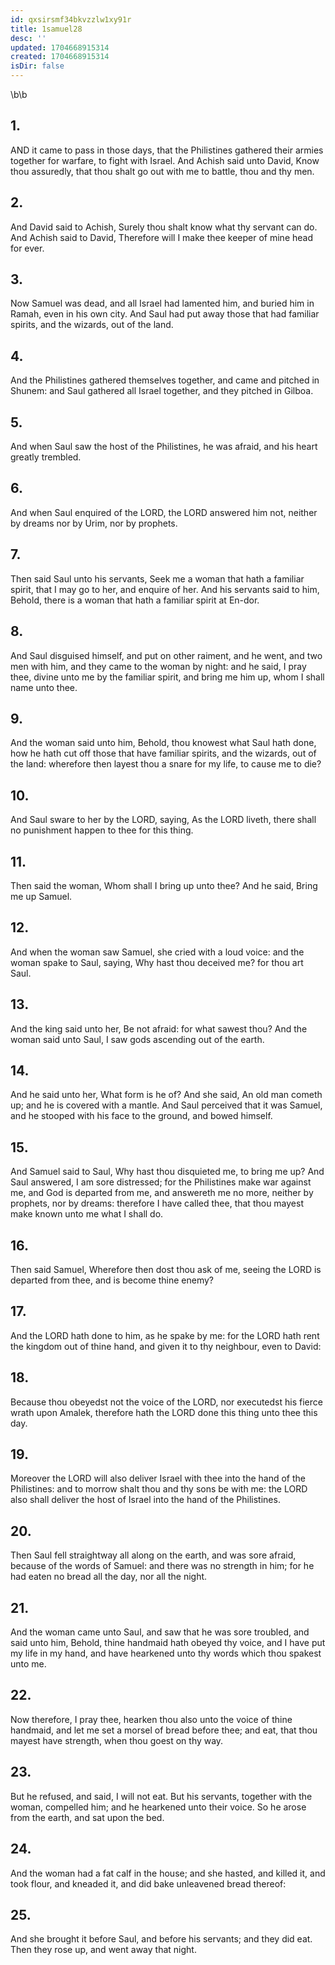 ```yaml
---
id: qxsirsmf34bkvzzlw1xy91r
title: 1samuel28
desc: ''
updated: 1704668915314
created: 1704668915314
isDir: false
---
```

\b\b
## 1.
AND it came to pass in those days, that the Philistines gathered their armies together for warfare, to fight with Israel.  And Achish said unto David, Know thou assuredly, that thou shalt go out with me to battle, thou and thy men.
## 2.
And David said to Achish, Surely thou shalt know what thy servant can do.  And Achish said to David, Therefore will I make thee keeper of mine head for ever.
## 3.
Now Samuel was dead, and all Israel had lamented him, and buried him in Ramah, even in his own city.  And Saul had put away those that had familiar spirits, and the wizards, out of the land.
## 4.
And the Philistines gathered themselves together, and came and pitched in Shunem: and Saul gathered all Israel together, and they pitched in Gilboa.
## 5.
And when Saul saw the host of the Philistines, he was afraid, and his heart greatly trembled.
## 6.
And when Saul enquired of the LORD, the LORD answered him not, neither by dreams nor by Urim, nor by prophets.
## 7.
Then said Saul unto his servants, Seek me a woman that hath a familiar spirit, that I may go to her, and enquire of her.  And his servants said to him, Behold, there is a woman that hath a familiar spirit at En-dor.
## 8.
And Saul disguised himself, and put on other raiment, and he went, and two men with him, and they came to the woman by night: and he said, I pray thee, divine unto me by the familiar spirit, and bring me him up, whom I shall name unto thee.
## 9.
And the woman said unto him, Behold, thou knowest what Saul hath done, how he hath cut off those that have familiar spirits, and the wizards, out of the land: wherefore then layest thou a snare for my life, to cause me to die?
## 10.
And Saul sware to her by the LORD, saying, As the LORD liveth, there shall no punishment happen to thee for this thing.
## 11.
Then said the woman, Whom shall I bring up unto thee?  And he said, Bring me up Samuel.
## 12.
And when the woman saw Samuel, she cried with a loud voice: and the woman spake to Saul, saying, Why hast thou deceived me?  for thou art Saul.
## 13.
And the king said unto her, Be not afraid: for what sawest thou?  And the woman said unto Saul, I saw gods ascending out of the earth.
## 14.
And he said unto her, What form is he of?  And she said, An old man cometh up; and he is covered with a mantle.  And Saul perceived that it was Samuel, and he stooped with his face to the ground, and bowed himself.
## 15.
And Samuel said to Saul, Why hast thou disquieted me, to bring me up?  And Saul answered, I am sore distressed; for the Philistines make war against me, and God is departed from me, and answereth me no more, neither by prophets, nor by dreams: therefore I have called thee, that thou mayest make known unto me what I shall do.
## 16.
Then said Samuel, Wherefore then dost thou ask of me, seeing the LORD is departed from thee, and is become thine enemy?
## 17.
And the LORD hath done to him, as he spake by me: for the LORD hath rent the kingdom out of thine hand, and given it to thy neighbour, even to David:
## 18.
Because thou obeyedst not the voice of the LORD, nor executedst his fierce wrath upon Amalek, therefore hath the LORD done this thing unto thee this day.
## 19.
Moreover the LORD will also deliver Israel with thee into the hand of the Philistines: and to morrow shalt thou and thy sons be with me: the LORD also shall deliver the host of Israel into the hand of the Philistines.
## 20.
Then Saul fell straightway all along on the earth, and was sore afraid, because of the words of Samuel: and there was no strength in him; for he had eaten no bread all the day, nor all the night.
## 21.
And the woman came unto Saul, and saw that he was sore troubled, and said unto him, Behold, thine handmaid hath obeyed thy voice, and I have put my life in my hand, and have hearkened unto thy words which thou spakest unto me.
## 22.
Now therefore, I pray thee, hearken thou also unto the voice of thine handmaid, and let me set a morsel of bread before thee; and eat, that thou mayest have strength, when thou goest on thy way.
## 23.
But he refused, and said, I will not eat.  But his servants, together with the woman, compelled him; and he hearkened unto their voice.  So he arose from the earth, and sat upon the bed.
## 24.
And the woman had a fat calf in the house; and she hasted, and killed it, and took flour, and kneaded it, and did bake unleavened bread thereof:
## 25.
And she brought it before Saul, and before his servants; and they did eat.  Then they rose up, and went away that night.
